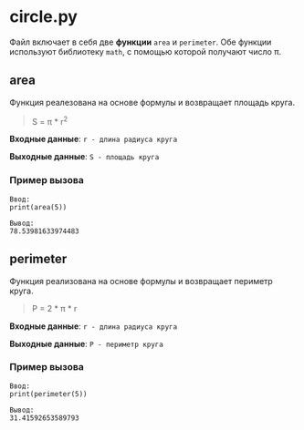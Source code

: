 # сircle.py
Файл включает в себя две **функции** `area` и `perimeter`.
Обе функции используют библиотеку `math`, с помощью которой получают число π.
## area
Функция реалезована на основе формулы и возвращает площадь круга. 
> S = π * r<sup>2</sup>

**Входные данные**: ```r - длина радиуса круга```

**Выходные данные**: ```S - площадь круга```

### Пример вызова
```
Ввод:
print(area(5))
```
```
Вывод:
78.53981633974483
```

## perimeter
Функция реализована на основе формулы и возвращает периметр круга.
> P = 2 * π * r

**Входные данные**: ```r - длина радиуса круга```

**Выходные данные**: ```P - периметр круга```

### Пример вызова
```
Ввод:
print(perimeter(5))
```
```
Вывод:
31.41592653589793
```
